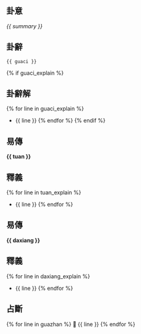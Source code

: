 
## 卦意
*{{ summary }}*

## 卦辭
    {{ guaci }}

{% if guaci_explain %}
## 卦辭解
{% for line in guaci_explain %}
* {{ line }}
{% endfor %}
{% endif %}
## 易傳
**{{ tuan }}**

## 釋義
{% for line in tuan_explain %}
* {{ line }}
{% endfor %}
## 易傳
**{{ daxiang }}**

## 釋義
{% for line in daxiang_explain %}
* {{ line }}
{% endfor %}
## 占斷
{% for line in guazhan %}
󰚀 {{ line }}
{% endfor %}